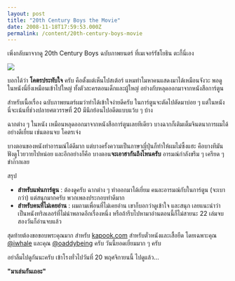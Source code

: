 ```yaml
---
layout: post
title: "20th Century Boys the Movie"
date: 2008-11-18T17:59:53.000Z
permalink: /content/20th-century-boys-movie
---
```


เพิ่งกลับมาจากดู 20th Century Boys ฉบับภาพยนตร์ ที่เมเจอร์รัชโยธิน ตะกี้นี่เอง

<img src="http://bp2.blogger.com/_Ia8tECPalsg/SHYaoFw6hkI/AAAAAAAACHY/8Tou9UynHLc/s400/20th_century_boys_poster.JPG"/>

บอกได้ว่า <strong>โคตรประทับใจ</strong> ครับ คือตั้งแต่เห็นโปสเต้อร์ แหมทำไมหาคนแสดงมาได้เหมือนจังวะ พอดูในหนังนี่ยิ่งเหมือนเข้าไปใหญ่ ทั้งตัวละครตอนเด็กและผู้ใหญ่ อย่างกับหลุดออกมาจากหนังสือการ์ตูน

สำหรับเนื้อเรื่อง ฉบับภาพยนตร์ผมว่าทำได้เข้าใจง่ายดีครับ ในการ์ตูนจะตัดไปตัดมาบ่อย ๆ แต่ในหนังนี่จะเน้นที่ช่วงปลายศตวรรษที่ 20 มีนึกย้อนไปอดีตแบบแว้บ ๆ บ้าง

ฉากต่าง ๆ ในหนัง เหมือนหลุดออกมาจากหนังสือการ์ตูนเลยทีเดียว บางฉากก็เติมเต็มจินตนาการผมได้อย่างดีเยี่ยม เช่นตอนจบ โคตรเจ๋ง

บางตอนของหนังทำอารมณ์ได้ดีมาก แต่บางครั้งความเป็นภาษาญี่ปุ่นก็ทำให้ผมไม่ซึ้งแฮะ คือบางทีมันฟังดูโวยวายไปหน่อย และอีกอย่างก็คือ บางตอน<strong>จะเอาฮากันถึงไหนครับ</strong> อารมณ์กำลังขรึม ๆ เครียด ๆ ขำก๊ากเลย

สรุป
<ul>
<li><strong>สำหรับแฟนการ์ตูน</strong> : ต้องดูครับ ฉากต่าง ๆ ทำออกมาได้เยี่ยม คนละอารมณ์กับในการ์ตูน (จะเบากว่า) แต่สนุกมากครับ พวกเพลงประกอบทำดีมาก</li>
<li><strong>สำหรับคนที่ไม่เคยอ่าน</strong> : ผมถามเพื่อนที่ไม่เคยอ่าน เขาก็บอกว่าดูเข้าใจ และสนุก เลยแนะนำว่าเป็นหนังทริลเลอร์ที่ไม่น่าพลาดอีกเรื่องหนึ่ง หรือถ้ารีบไปหามาอ่านตอนนี้ก็ไม่สายนะ 22 เล่มจบ สองวันก็อ่านจบแล้ว</li>
</ul>

สุดท้ายต้องขอขอบพระคุณมาก สำหรับ <a href="http://kapook.com">kapook.com</a> สำหรับตั๋วหนังและเสื้อยืด โดยเฉพาะคุณ <a href="http://twitter.com/iwhale">@iwhale</a> และคุณ <a href="http://twitter.com/oaddybeing">@oaddybeing</a> ครับ วันนี้ยอดเยี่ยมมาก ๆ ครับ

อย่าลืมไปดูกันนะครับ เข้าโรงทั่วไปวันที่ 20 พฤศจิกายนนี้ ไปดูแล้ว...

<strong>"มาเล่นกันเถอะ"</strong>
